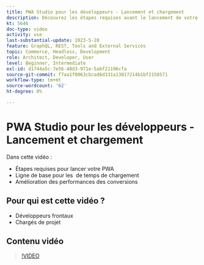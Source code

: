 ```yaml
---
title: PWA Studio pour les développeurs - Lancement et chargement
description: Découvrez les étapes requises avant le lancement de votre ​ de PWA, la ligne de base du temps de chargement ​ et la manière dont les performances améliorent les conversions.
kt: 5646
doc-type: video
activity: use
last-substantial-update: 2023-5-28
feature: GraphQL, REST, Tools and External Services
topic: Commerce, Headless, Development
role: Architect, Developer, User
level: Beginner, Intermediate
exl-id: d1744a5c-7e56-48d3-971e-5abf21196cfa
source-git-commit: f7aa1f0063cbcad6d331a13817214b1bf2158571
workflow-type: tm+mt
source-wordcount: '62'
ht-degree: 0%

---
```


# PWA Studio pour les développeurs - Lancement et chargement

Dans cette vidéo :

- Étapes requises pour lancer votre PWA &#x200B;
- Ligne de base pour les &#x200B; de temps de chargement
- Amélioration des performances des conversions

## Pour qui est cette vidéo ?

- Développeurs frontaux
- Chargés de projet

## Contenu vidéo

>[!VIDEO](https://video.tv.adobe.com/v/35717?quality=12&learn=on)

